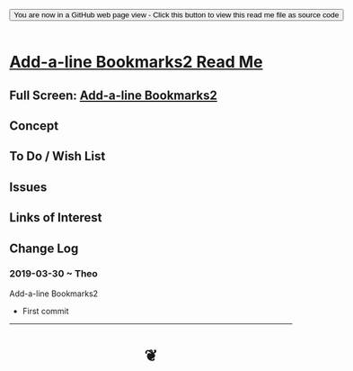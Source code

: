 
<span style=display:none; >[You are now in a GitHub source code view - click this link to view Read Me file as a web page]( https://opentecture.github.io/#mindmapping/sandbox/opentecture-bookmarks/add-a-line-bookmarks2/README.md "View file as a web page." ) </span>

<div><input type=button class = 'btn btn-secondary btn-sm' onclick="window.location.href='https://github.com/opentecture/mindmapping/blob/master/sandbox/opentecture-bookmarks/add-a-line-bookmarks2/README.md'";
value='You are now in a GitHub web page view - Click this button to view this read me file as source code' ></div>

<br>

# [Add-a-line Bookmarks2 Read Me]( #sandbox/opentecture-bookmarks/add-a-line-bookmarks2/README.md )

<!--
<iframe src=https://opentecture.github.io/mindmapping/sandbox/opentecture-bookmarks/add-a-line-bookmarks2/sandboxopentecture-bookmarks//add-a-line-bookmarks2.html width=100% height=500px >Iframes are not viewable in GitHub source code views</iframe>
_sandbox/opentecture-bookmarks/add-a-line-bookmarks2.html_
-->

## Full Screen: [Add-a-line Bookmarks2]( https://opentecture.github.io/#mindmapping/sandbox/opentecture-bookmarks/add-a-line-bookmarks2/ )


## Concept


## To Do / Wish List


## Issues



## Links of Interest


## Change Log

### 2019-03-30 ~ Theo

Add-a-line Bookmarks2

* First commit


***

# <center title="hello!" ><a href=javascript:window.scrollTo(0,0); style=text-decoration:none; > ❦ </a></center>
